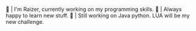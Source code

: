 🦅 | I'm Raizer, currently working on my programming skills.
📖 | Always happy to learn new stuff.
🤠 | Still working on Java python. LUA will be my new challenge.
